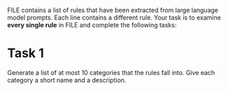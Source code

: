 FILE contains a list of rules that have been extracted from
large language model prompts. Each line contains a different rule.
Your task is to examine **every single rule** in FILE and complete the
following tasks:

# Task 1
Generate a list of at most 10 categories that the rules fall into.  Give 
each category a short name and a description.